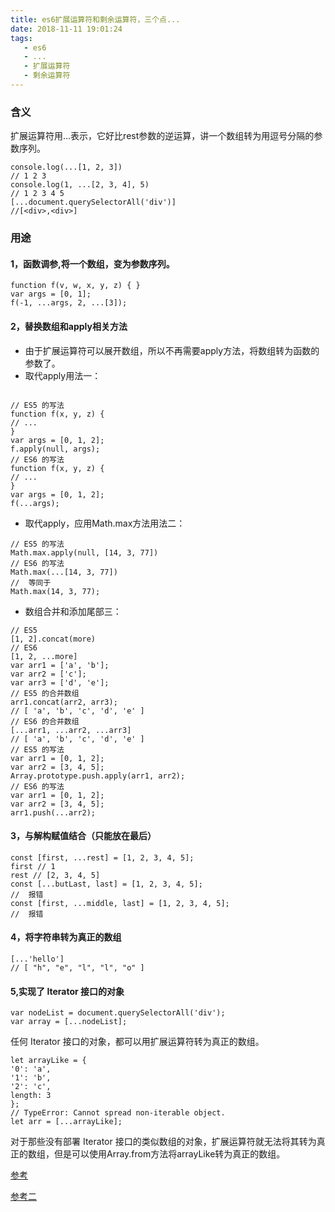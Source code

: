 ```yaml
---
title: es6扩展运算符和剩余运算符，三个点...
date: 2018-11-11 19:01:24
tags: 
   - es6
   - ...
   - 扩展运算符
   - 剩余运算符
---
```


### 含义

扩展运算符用...表示，它好比rest参数的逆运算，讲一个数组转为用逗号分隔的参数序列。
```
console.log(...[1, 2, 3])
// 1 2 3
console.log(1, ...[2, 3, 4], 5)
// 1 2 3 4 5
[...document.querySelectorAll('div')]
//[<div>,<div>]
```
### 用途

#### 1，函数调参,将一个数组，变为参数序列。
```
function f(v, w, x, y, z) { }
var args = [0, 1];
f(-1, ...args, 2, ...[3]);
```

#### 2，替换数组和apply相关方法
* 由于扩展运算符可以展开数组，所以不再需要apply方法，将数组转为函数的参数了。
* 取代apply用法一：
```

// ES5 的写法
function f(x, y, z) {
// ...
}
var args = [0, 1, 2];
f.apply(null, args);
// ES6 的写法
function f(x, y, z) {
// ...
}
var args = [0, 1, 2];
f(...args);
```
* 取代apply，应用Math.max方法用法二：
```
// ES5 的写法
Math.max.apply(null, [14, 3, 77])
// ES6 的写法
Math.max(...[14, 3, 77])
//  等同于
Math.max(14, 3, 77);
```
* 数组合并和添加尾部三：
```
// ES5
[1, 2].concat(more)
// ES6
[1, 2, ...more]
var arr1 = ['a', 'b'];
var arr2 = ['c'];
var arr3 = ['d', 'e'];
// ES5 的合并数组
arr1.concat(arr2, arr3);
// [ 'a', 'b', 'c', 'd', 'e' ]
// ES6 的合并数组
[...arr1, ...arr2, ...arr3]
// [ 'a', 'b', 'c', 'd', 'e' ]
// ES5 的写法
var arr1 = [0, 1, 2];
var arr2 = [3, 4, 5];
Array.prototype.push.apply(arr1, arr2);
// ES6 的写法
var arr1 = [0, 1, 2];
var arr2 = [3, 4, 5];
arr1.push(...arr2);
```

#### 3，与解构赋值结合（只能放在最后）
```
const [first, ...rest] = [1, 2, 3, 4, 5];
first // 1
rest // [2, 3, 4, 5]
const [...butLast, last] = [1, 2, 3, 4, 5];
//  报错
const [first, ...middle, last] = [1, 2, 3, 4, 5];
//  报错
```

#### 4，将字符串转为真正的数组
```
[...'hello']
// [ "h", "e", "l", "l", "o" ]
```

#### 5,实现了 Iterator 接口的对象
```
var nodeList = document.querySelectorAll('div');
var array = [...nodeList];
```
任何 Iterator 接口的对象，都可以用扩展运算符转为真正的数组。


```
let arrayLike = {
'0': 'a',
'1': 'b',
'2': 'c',
length: 3
};
// TypeError: Cannot spread non-iterable object.
let arr = [...arrayLike];
```
对于那些没有部署 Iterator 接口的类似数组的对象，扩展运算符就无法将其转为真正的数组，但是可以使用Array.from方法将arrayLike转为真正的数组。


[参考](https://blog.csdn.net/qq_30100043/article/details/53391308)

[参考二](https://www.freecodecamp.org/chinese/news/three-dots-operator-in-javascript/)
